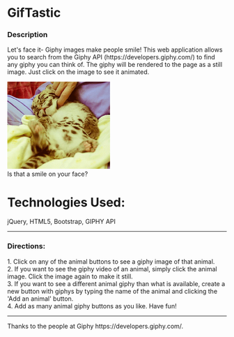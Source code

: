 # GifTastic
<h3>Description</h3>
Let's face it- Giphy images make people smile!  This web application allows you to search from the Giphy API (https://developers.giphy.com/) to find any giphy you can think of.  The giphy will be rendered to the page as a still image.  Just click on the image to see it animated.

![Screenshot](cuteTiger.gif)<br>
Is that a smile on your face?

<h1>Technologies Used:</h1>
jQuery, HTML5, Bootstrap, GIPHY API

<hr>



<h3>Directions:</h3>
1. Click on any of the animal buttons to see a giphy image of that animal.<br>
2. If you want to see the giphy video of an animal, simply click the animal image.  Click the image again to make it still. <br>
3. If you want to see a different animal giphy than what is available, create a new button with giphys by typing the name 
of the animal and clicking the 'Add an animal' button.  <br>
4. Add as many animal giphy buttons as you like.  Have fun!<br>
<hr>
Thanks to the people at Giphy https://developers.giphy.com/.
